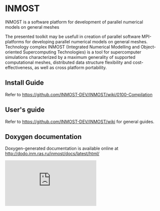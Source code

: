 INMOST
======

INMOST is a software platform for development of parallel numerical models on general meshes

The presented toolkit may be usefull in creation of parallel software
MPI-platforms for developing parallel numerical models on general meshes.
Technology complex INMOST (Integrated Numerical Modelling and Object-oriented
Supercomputing Technologies) is a tool for supercomputer simulations
characterized by a maximum generality of supported computational meshes,
distributed data structure flexibility and cost-effectiveness, as well as cross
platform portability.

## Install Guide
Refer to https://github.com/INMOST-DEV/INMOST/wiki/0100-Compilation

## User's guide
Refer to https://github.com/INMOST-DEV/INMOST/wiki for general guides.

## Doxygen documentation
Doxygen-generated documentation is available online at http://dodo.inm.ras.ru/inmost/docs/latest/html/

[![Analytics](https://ga-beacon.appspot.com/UA-59408561-4/INMOST/README.md)](https://github.com/igrigorik/ga-beacon)

